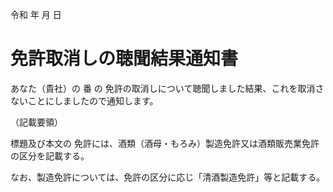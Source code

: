 令和 年 月 日

# 免許取消しの聴聞結果通知書

あなた（貴社）の 番 の 免許の取消しについて聴聞しました結果、これを取消さないことにしましたので通知します。

（記載要領）

標題及び本文の 免許には、酒類（酒母・もろみ）製造免許又は酒類販売業免許の区分を記載する。

なお、製造免許については、免許の区分に応じ「清酒製造免許」等と記載する。